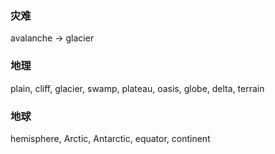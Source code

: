 ### 灾难
avalanche -> glacier
### 地理
plain, cliff, glacier, swamp, plateau, oasis, globe, delta, terrain
### 地球
hemisphere, Arctic, Antarctic, equator, continent